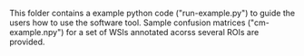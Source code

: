 This folder contains a example python code ("run-example.py") to guide the users how to use the software tool. Sample confusion matrices ("cm-example.npy") for a set of WSIs annotated acorss several ROIs are provided.
